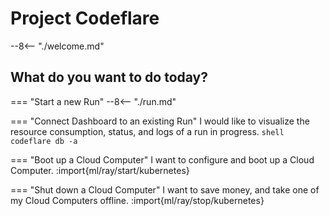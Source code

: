 # Project Codeflare

--8<-- "./welcome.md"

## What do you want to do today?

=== "Start a new Run"
    --8<-- "./run.md"
    
=== "Connect Dashboard to an existing Run"
    I would like to visualize the resource consumption, status, and logs of a run in progress.
    ```shell
    codeflare db -a
    ```

=== "Boot up a Cloud Computer"
    I want to configure and boot up a Cloud Computer.
    :import{ml/ray/start/kubernetes}

=== "Shut down a Cloud Computer"
    I want to save money, and take one of my Cloud Computers offline.
    :import{ml/ray/stop/kubernetes}
